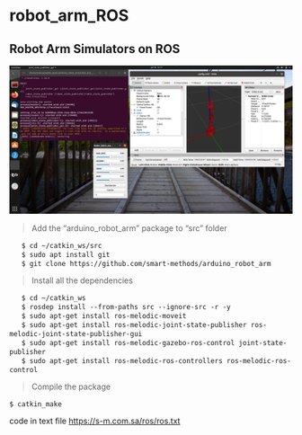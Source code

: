 # robot_arm_ROS
## Robot Arm Simulators on ROS



![picture](robot_arm_pic.png
)
> Add the “arduino_robot_arm” package to “src” folder

````
   $ cd ~/catkin_ws/src
   $ sudo apt install git
   $ git clone https://github.com/smart-methods/arduino_robot_arm
````

> Install all the dependencies
````
   $ cd ~/catkin_ws
   $ rosdep install --from-paths src --ignore-src -r -y
   $ sudo apt-get install ros-melodic-moveit
   $ sudo apt-get install ros-melodic-joint-state-publisher ros-melodic-joint-state-publisher-gui
   $ sudo apt-get install ros-melodic-gazebo-ros-control joint-state-publisher
   $ sudo apt-get install ros-melodic-ros-controllers ros-melodic-ros-control
````
> Compile the package
````
$ catkin_make
````

code in text file 
https://s-m.com.sa/ros/ros.txt
